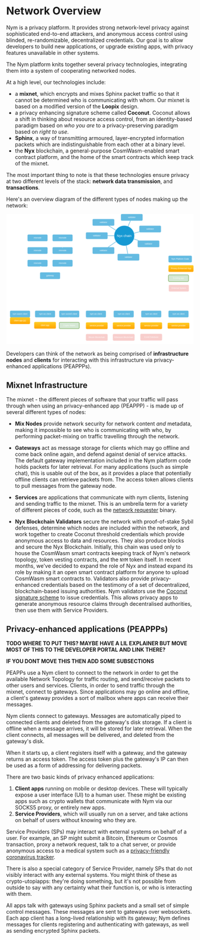 # Network Overview

Nym is a privacy platform. It provides strong network-level privacy against sophisticated end-to-end attackers, and anonymous access control using blinded, re-randomizable, decentralized credentials. Our goal is to allow developers to build new applications, or upgrade existing apps, with privacy features unavailable in other systems.

The Nym platform knits together several privacy technologies, integrating them into a system of cooperating networked nodes.

At a high level, our technologies include:

* a **mixnet**, which encrypts and mixes Sphinx packet traffic so that it cannot be determined who is communicating with whom. Our mixnet is based on a modified version of the **Loopix** design.
* a privacy enhancing signature scheme called **Coconut**. Coconut allows a shift in thinking about resource access control, from an identity-based paradigm based on _who you are_ to a privacy-preserving paradigm based on _right to use_.
* **Sphinx**, a way of transmitting armoured, layer-encrypted information packets which are indistinguishable from each other at a binary level.
* the **Nyx** blockchain, a general-purpose CosmWasm-enabled smart contract platform, and the home of the smart contracts which keep track of the mixnet. 

The most important thing to note is that these technologies ensure privacy at two different levels of the stack: **network data transmission**, and **transactions**.

Here's an overview diagram of the different types of nodes making up the network: 

![Nym Platform](../images/nym-platform-dark.png)

Developers can think of the network as being comprised of **infrastructure nodes** and **clients** for interacting with this infrastructure via privacy-enhanced applications (PEAPPPs). 

## Mixnet Infrastructure 
The mixnet - the different pieces of software that your traffic will pass through when using an privacy-enhanced app (PEAPPP) - is made up of several different types of nodes:

* **Mix Nodes** provide network security for network content _and_ metadata, making it impossible to see who is communicating with who, by performing packet-mixing on traffic travelling through the network. 

* **Gateways** act as message storage for clients which may go offline and come back online again, and defend against denial of service attacks. The default gateway implementation included in the Nym platform code holds packets for later retrieval. For many applications (such as simple chat), this is usable out of the box, as it provides a place that potentially offline clients can retrieve packets from. The access token allows clients to pull messages from the gateway node.

* **Services** are applications that communicate with nym clients, listening and sending traffic to the mixnet. This is an umbrella term for a variety of different pieces of code, such as the [network requester](../nodes/network-requester-setup.md) binary.

* **Nyx Blockchain Validators** secure the network with proof-of-stake Sybil defenses, determine which nodes are included within the network, and work together to create Coconut threshold credentials which provide anonymous access to data and resources. They also produce blocks and secure the Nyx Blockchain. Initially, this chain was used only to house the CosmWasm smart contracts keeping track of Nym's network topology, token vesting contracts, and the `NYM` token itself. In recent months, we've decided to expand the role of Nyx and instead expand its role by making it an open smart contract platform for anyone to upload CosmWasm smart contracts to. Validators also provide privacy-enhanced credentials based on the testimony of a set of decentralized, blockchain-based issuing authorities. Nym validators use the [Coconut](https://arxiv.org/abs/1802.07344) [signature scheme](https://en.wikipedia.org/wiki/Digital_signature) to issue credentials. This allows privacy apps to generate anonymous resource claims through decentralised authorities, then use them with Service Providers.

## Privacy-enhanced applications (PEAPPPs) 

**TODO WHERE TO PUT THIS? MAYBE HAVE A LIL EXPLAINER BUT MOVE MOST OF THIS TO THE DEVELOPER PORTAL AND LINK THERE?** 

**IF YOU DONT MOVE THIS THEN ADD SOME SUBSECTIONS**

PEAPPs use a Nym client to connect to the network in order to get the available Network Topology for traffic routing, and send/receive packets to other users and services. Clients, in order to send traffic through the mixnet, connect to gateways. Since applications may go online and offline, a client's gateway provides a sort of mailbox where apps can receive their messages.

Nym clients connect to gateways. Messages are automatically piped to connected clients and deleted from the gateway's disk storage. If a client is offline when a message arrives, it will be stored for later retrieval. When the client connects, all messages will be delivered, and deleted from the gateway's disk. 

When it starts up, a client registers itself with a gateway, and the gateway returns an access token. The access token plus the gateway's IP can then be used as a form of addressing for delivering packets.

There are two basic kinds of privacy enhanced applications:

1. **Client apps** running on mobile or desktop devices. These will typically expose a user interface (UI) to a human user. These might be existing apps such as crypto wallets that communicate with Nym via our SOCKS5 proxy, or entirely new apps.
2. **Service Providers**, which will usually run on a server, and take actions on behalf of users without knowing who they are.

Service Providers (SPs) may interact with external systems on behalf of a user. For example, an SP might submit a Bitcoin, Ethereum or Cosmos transaction, proxy a network request, talk to a chat server, or provide anonymous access to a medical system such as a [privacy-friendly coronavirus tracker](https://constructiveproof.com/posts/2020-04-24-coronavirus-tracking-app-privacy/).

There is also a special category of Service Provider, namely SPs that do not visibly interact with any external systems. You might think of these as crypto-utopiapps: they're doing something, but it's not possible from outside to say with any certainty what their function is, or who is interacting with them.

All apps talk with gateways using Sphinx packets and a small set of simple control messages. These messages are sent to gateways over websockets. Each app client has a long-lived relationship with its gateway; Nym defines messages for clients registering and authenticating with gateways, as well as sending encrypted Sphinx packets. 
